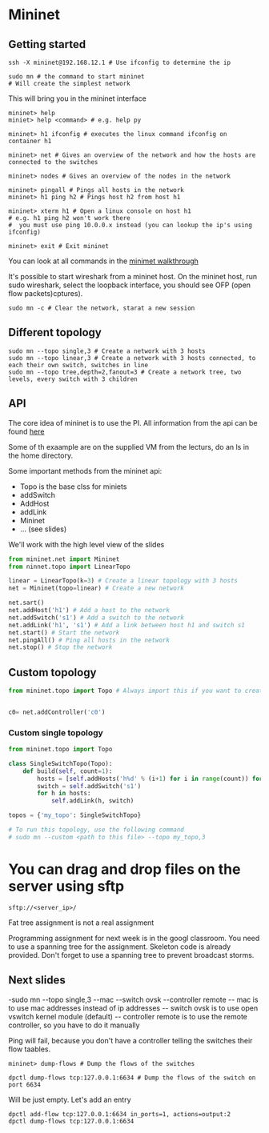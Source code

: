 # Mininet
## Getting started
````shell
ssh -X mininet@192.168.12.1 # Use ifconfig to determine the ip

sudo mn # the command to start mininet
# Will create the simplest network
````
This will bring you in the mininet interface
````shell
mininet> help 
miniet> help <command> # e.g. help py

mininet> h1 ifconfig # executes the linux command ifconfig on container h1

mininet> net # Gives an overview of the network and how the hosts are connected to the switches

mininet> nodes # Gives an overview of the nodes in the network

mininet> pingall # Pings all hosts in the network
mininet> h1 ping h2 # Pings host h2 from host h1

mininet> xterm h1 # Open a linux console on host h1
# e.g. h1 ping h2 won't work there
#  you must use ping 10.0.0.x instead (you can lookup the ip's using ifconfig)

mininet> exit # Exit mininet
````

You can look at all commands in the [minimet walkthrough](http://mininet.org/walkthrough/)

It's possible to start wireshark from a mininet host. On the mininet host, run sudo wireshark, select the loopback interface, you should see OFP (open flow packets)cptures).

````shell
sudo mn -c # Clear the network, starat a new session
````
## Different topology
````shell
sudo mn --topo single,3 # Create a network with 3 hosts
sudo mn --topo linear,3 # Create a network with 3 hosts connected, to each their own switch, switches in line
sudo mn --topo tree,depth=2,fanout=3 # Create a network tree, two levels, every switch with 3 children
````

## API
The core idea of mininet is to use the PI. All information from the api can be found [here](http://mininet.org/api/annotated.html)

Some of th exaample are on the supplied VM from the lecturs, do an ls in the home directory.

Some important methods from the mininet api:
- Topo is the base clss for miniets
- addSwitch
- AddHost
- addLink
- Mininet
- ... (see slides)

We'll work with the high level view of the slides
````python
from mininet.net import Mininet
from ninnet.topo import LinearTopo

linear = LinearTopo(k=3) # Create a linear topology with 3 hosts
net = Mininet(topo=linear) # Create a new network

net.sart()
net.addHost('h1') # Add a host to the network
net.addSwitch('s1') # Add a switch to the network
net.addLink('h1', 's1') # Add a link between host h1 and switch s1
net.start() # Start the network
net.pingAll() # Ping all hosts in the network
net.stop() # Stop the network
````

## Custom topology
````python
from mininet.topo import Topo # Always import this if you want to create a custom topology


c0= net.addController('c0')
````

### Custom single topology
````python
from mininet.topo import Topo

class SingleSwitchTopo(Topo):
    def build(self, count=1):
        hosts = [self.addHosts('h%d' % (i+1) for i in range(count)) for i in range(count)]
        switch = self.addSwitch('s1')
        for h in hosts:
            self.addLink(h, switch)

topos = {'my_topo': SingleSwitchTopo}

# To run this topology, use the following command
# sudo mn --custom <path to this file> --topo my_topo,3
````

# You can drag and drop files on the server using sftp
````shell
sftp://<server_ip>/
````

Fat  tree assignment is not a real assignment

Programming assignment for next week is in the googl classroom.
You need to use a spanning tree for the assignment. 
Skeleton code is already provided. Don't forget to use a spanning tree to prevent broadcast storms.

## Next slides
-sudo mn --topo single,3 --mac --switch ovsk --controller remote
-- mac is to use mac addresses instead of ip addresses
-- switch ovsk is to use open vswitch kernel module (default)
-- controller remote is to use the remote controller, so you have to do it manually

Ping will fail, because you don't have a controller telling the switches their flow taables.

````shell
mininet> dump-flows # Dump the flows of the switches
````

````shell
dpctl dump-flows tcp:127.0.0.1:6634 # Dump the flows of the switch on port 6634
````
Will be just empty. Let's add an entry

````shell
dpctl add-flow tcp:127.0.0.1:6634 in_ports=1, actions=output:2
dpctl dump-flows tcp:127.0.0.1:6634
````
